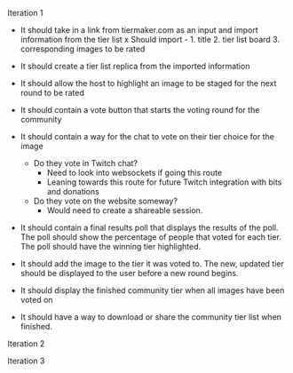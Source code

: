 Iteration 1 

- It should take in a link from tiermaker.com as an input and import information from the tier list 
    x Should import - 
        1. title
        2. tier list board
        3. corresponding images to be rated

- It should create a tier list replica from the imported information 

- It should allow the host to highlight an image to be staged for the next round to be rated 

- It should contain a vote button that starts the voting round for the community 

- It should contain a way for the chat to vote on their tier choice for the image
    - Do they vote in Twitch chat? 
        - Need to look into websockets if going this route 
        - Leaning towards this route for future Twitch integration with bits and donations 
    - Do they vote on the website someway? 
        - Would need to create a shareable session. 

- It should contain a final results poll that displays the results of the poll. The poll should show the percentage of people that voted for each tier. The poll should have the winning tier highlighted. 

- It should add the image to the tier it was voted to. The new, updated tier should be displayed to the user before a new round begins. 

- It should display the finished community tier when all images have been voted on 

- It should have a way to download or share the community tier list when finished. 


Iteration 2 



Iteration 3 
